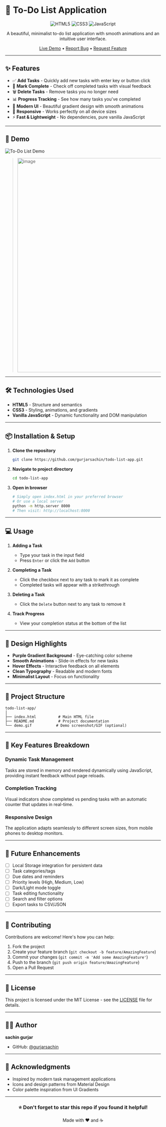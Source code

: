 # 📝 To-Do List Application

<div align="center">

![HTML5](https://img.shields.io/badge/HTML5-E34F26?style=for-the-badge&logo=html5&logoColor=white)
![CSS3](https://img.shields.io/badge/CSS3-1572B6?style=for-the-badge&logo=css3&logoColor=white)
![JavaScript](https://img.shields.io/badge/JavaScript-F7DF1E?style=for-the-badge&logo=javascript&logoColor=black)

A beautiful, minimalist to-do list application with smooth animations and an intuitive user interface.

[Live Demo](#) • [Report Bug](#) • [Request Feature](#)

</div>

---

## ✨ Features

- ✅ **Add Tasks** - Quickly add new tasks with enter key or button click
- 🎯 **Mark Complete** - Check off completed tasks with visual feedback
- 🗑️ **Delete Tasks** - Remove tasks you no longer need
- 📊 **Progress Tracking** - See how many tasks you've completed
- 🎨 **Modern UI** - Beautiful gradient design with smooth animations
- 📱 **Responsive** - Works perfectly on all device sizes
- ⚡ **Fast & Lightweight** - No dependencies, pure vanilla JavaScript

---

## 🚀 Demo

![To-Do List Demo](demo.gif)

><img width="865" height="692" alt="image" src="https://github.com/user-attachments/assets/cd0a172b-b9b9-4a3e-b2a2-5d6adb9ba411" />
 

---

## 🛠️ Technologies Used

- **HTML5** - Structure and semantics
- **CSS3** - Styling, animations, and gradients
- **Vanilla JavaScript** - Dynamic functionality and DOM manipulation

---

## 📦 Installation & Setup

1. **Clone the repository**
   ```bash
   git clone https://github.com/gurjarsachin/todo-list-app.git
   ```

2. **Navigate to project directory**
   ```bash
   cd todo-list-app
   ```

3. **Open in browser**
   ```bash
   # Simply open index.html in your preferred browser
   # Or use a local server
   python -m http.server 8000
   # Then visit: http://localhost:8000
   ```

---

## 💻 Usage

1. **Adding a Task**
   - Type your task in the input field
   - Press `Enter` or click the `Add` button

2. **Completing a Task**
   - Click the checkbox next to any task to mark it as complete
   - Completed tasks will appear with a strikethrough

3. **Deleting a Task**
   - Click the `Delete` button next to any task to remove it

4. **Track Progress**
   - View your completion status at the bottom of the list

---

## 🎨 Design Highlights

- **Purple Gradient Background** - Eye-catching color scheme
- **Smooth Animations** - Slide-in effects for new tasks
- **Hover Effects** - Interactive feedback on all elements
- **Clean Typography** - Readable and modern fonts
- **Minimalist Layout** - Focus on functionality

---

## 📁 Project Structure

```
todo-list-app/
│
├── index.html          # Main HTML file
├── README.md           # Project documentation
└── demo.gif           # Demo screenshot/GIF (optional)
```

---

## 🌟 Key Features Breakdown

### Dynamic Task Management
Tasks are stored in memory and rendered dynamically using JavaScript, providing instant feedback without page reloads.

### Completion Tracking
Visual indicators show completed vs pending tasks with an automatic counter that updates in real-time.

### Responsive Design
The application adapts seamlessly to different screen sizes, from mobile phones to desktop monitors.

---

## 🔮 Future Enhancements

- [ ] Local Storage integration for persistent data
- [ ] Task categories/tags
- [ ] Due dates and reminders
- [ ] Priority levels (High, Medium, Low)
- [ ] Dark/Light mode toggle
- [ ] Task editing functionality
- [ ] Search and filter options
- [ ] Export tasks to CSV/JSON

---

## 🤝 Contributing

Contributions are welcome! Here's how you can help:

1. Fork the project
2. Create your feature branch (`git checkout -b feature/AmazingFeature`)
3. Commit your changes (`git commit -m 'Add some AmazingFeature'`)
4. Push to the branch (`git push origin feature/AmazingFeature`)
5. Open a Pull Request

---

## 📄 License

This project is licensed under the MIT License - see the [LICENSE](LICENSE) file for details.

---

## 👨‍💻 Author

**sachin gurjar**

- GitHub: [@gurjarsachin](https://github.com/gurjarsachin)


---

## 🙏 Acknowledgments

- Inspired by modern task management applications
- Icons and design patterns from Material Design
- Color palette inspiration from UI Gradients

---

<div align="center">

### ⭐ Don't forget to star this repo if you found it helpful!

Made with ❤️ and ☕

</div>
